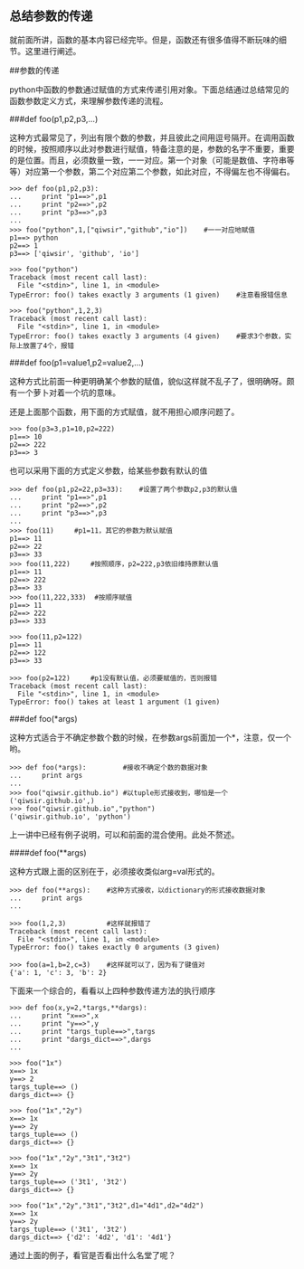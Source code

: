 ## 总结参数的传递

就前面所讲，函数的基本内容已经完毕。但是，函数还有很多值得不断玩味的细节。这里进行阐述。

##参数的传递

python中函数的参数通过赋值的方式来传递引用对象。下面总结通过总结常见的函数参数定义方式，来理解参数传递的流程。

###def foo(p1,p2,p3,...)

这种方式最常见了，列出有限个数的参数，并且彼此之间用逗号隔开。在调用函数的时候，按照顺序以此对参数进行赋值，特备注意的是，参数的名字不重要，重要的是位置。而且，必须数量一致，一一对应。第一个对象（可能是数值、字符串等等）对应第一个参数，第二个对应第二个参数，如此对应，不得偏左也不得偏右。

    >>> def foo(p1,p2,p3):
    ...     print "p1==>",p1
    ...     print "p2==>",p2
    ...     print "p3==>",p3
    ...
    >>> foo("python",1,["qiwsir","github","io"])    #一一对应地赋值
    p1==> python
    p2==> 1
    p3==> ['qiwsir', 'github', 'io']

    >>> foo("python")
    Traceback (most recent call last):
      File "<stdin>", line 1, in <module>
    TypeError: foo() takes exactly 3 arguments (1 given)    #注意看报错信息

    >>> foo("python",1,2,3)
    Traceback (most recent call last):
      File "<stdin>", line 1, in <module>
    TypeError: foo() takes exactly 3 arguments (4 given)    #要求3个参数，实际上放置了4个，报错

###def foo(p1=value1,p2=value2,...)

这种方式比前面一种更明确某个参数的赋值，貌似这样就不乱子了，很明确呀。颇有一个萝卜对着一个坑的意味。

还是上面那个函数，用下面的方式赋值，就不用担心顺序问题了。

    >>> foo(p3=3,p1=10,p2=222)
    p1==> 10
    p2==> 222
    p3==> 3

也可以采用下面的方式定义参数，给某些参数有默认的值

    >>> def foo(p1,p2=22,p3=33):    #设置了两个参数p2,p3的默认值
    ...     print "p1==>",p1
    ...     print "p2==>",p2
    ...     print "p3==>",p3
    ...
    >>> foo(11)     #p1=11，其它的参数为默认赋值
    p1==> 11
    p2==> 22
    p3==> 33
    >>> foo(11,222)     #按照顺序，p2=222,p3依旧维持原默认值
    p1==> 11
    p2==> 222
    p3==> 33
    >>> foo(11,222,333)  #按顺序赋值
    p1==> 11
    p2==> 222
    p3==> 333

    >>> foo(11,p2=122)
    p1==> 11
    p2==> 122
    p3==> 33

    >>> foo(p2=122)     #p1没有默认值，必须要赋值的，否则报错
    Traceback (most recent call last):
      File "<stdin>", line 1, in <module>
    TypeError: foo() takes at least 1 argument (1 given)

###def foo(*args)

这种方式适合于不确定参数个数的时候，在参数args前面加一个*，注意，仅一个哟。

    >>> def foo(*args):         #接收不确定个数的数据对象
    ...     print args
    ...
    >>> foo("qiwsir.github.io") #以tuple形式接收到，哪怕是一个
    ('qiwsir.github.io',)
    >>> foo("qiwsir.github.io","python")
    ('qiwsir.github.io', 'python')

上一讲中已经有例子说明，可以和前面的混合使用。此处不赘述。

####def foo(**args)

这种方式跟上面的区别在于，必须接收类似arg=val形式的。

    >>> def foo(**args):    #这种方式接收，以dictionary的形式接收数据对象
    ...     print args
    ...

    >>> foo(1,2,3)          #这样就报错了
    Traceback (most recent call last):
      File "<stdin>", line 1, in <module>
    TypeError: foo() takes exactly 0 arguments (3 given)

    >>> foo(a=1,b=2,c=3)    #这样就可以了，因为有了键值对
    {'a': 1, 'c': 3, 'b': 2}

下面来一个综合的，看看以上四种参数传递方法的执行顺序

    >>> def foo(x,y=2,*targs,**dargs):
    ...     print "x==>",x
    ...     print "y==>",y
    ...     print "targs_tuple==>",targs
    ...     print "dargs_dict==>",dargs
    ...

    >>> foo("1x")
    x==> 1x
    y==> 2
    targs_tuple==> ()
    dargs_dict==> {}

    >>> foo("1x","2y")
    x==> 1x
    y==> 2y
    targs_tuple==> ()
    dargs_dict==> {}

    >>> foo("1x","2y","3t1","3t2")
    x==> 1x
    y==> 2y
    targs_tuple==> ('3t1', '3t2')
    dargs_dict==> {}

    >>> foo("1x","2y","3t1","3t2",d1="4d1",d2="4d2")
    x==> 1x
    y==> 2y
    targs_tuple==> ('3t1', '3t2')
    dargs_dict==> {'d2': '4d2', 'd1': '4d1'}

通过上面的例子，看官是否看出什么名堂了呢？
